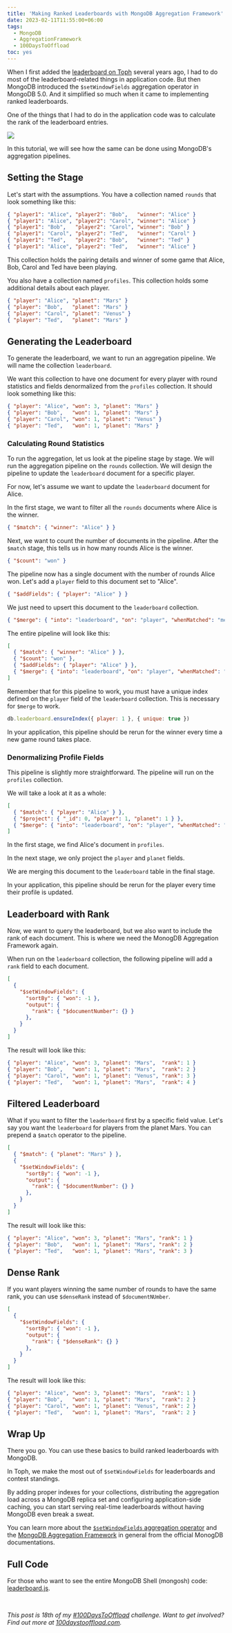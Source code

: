 ```yaml
---
title: 'Making Ranked Leaderboards with MongoDB Aggregation Framework'
date: 2023-02-11T11:55:00+06:00
tags:
  - MongoDB
  - AggregationFramework
  - 100DaysToOffload
toc: yes
---
```


When I first added the [leaderboard on Toph](https://toph.co/leaderboard) several years ago, I had to do most of the leaderboard-related things in application code. But then MongoDB introduced the `$setWindowFields` aggregation operator in MongoDB 5.0. And it simplified so much when it came to implementing ranked leaderboards.

One of the things that I had to do in the application code was to calculate the rank of the leaderboard entries.

![](overview.png)

In this tutorial, we will see how the same can be done using MongoDB's aggregation pipelines.

## Setting the Stage

Let's start with the assumptions. You have a collection named `rounds` that look something like this:

``` json
{ "player1": "Alice", "player2": "Bob",   "winner": "Alice" }
{ "player1": "Alice", "player2": "Carol", "winner": "Alice" }
{ "player1": "Bob",   "player2": "Carol", "winner": "Bob" }
{ "player1": "Carol", "player2": "Ted",   "winner": "Carol" }
{ "player1": "Ted",   "player2": "Bob",   "winner": "Ted" }
{ "player1": "Alice", "player2": "Ted",   "winner": "Alice" }
```

This collection holds the pairing details and winner of some game that Alice, Bob, Carol and Ted have been playing.

You also have a collection named `profiles`. This collection holds some additional details about each player.

``` json
{ "player": "Alice", "planet": "Mars" }
{ "player": "Bob",   "planet": "Mars" }
{ "player": "Carol", "planet": "Venus" }
{ "player": "Ted",   "planet": "Mars" }
```

## Generating the Leaderboard

To generate the leaderboard, we want to run an aggregation pipeline. We will name the collection `leaderboard`. 

We want this collection to have one document for every player with round statistics and fields denormalized from the `profiles` collection. It should look something like this:

``` json
{ "player": "Alice", "won": 3, "planet": "Mars" }
{ "player": "Bob",   "won": 1, "planet": "Mars" }
{ "player": "Carol", "won": 1, "planet": "Venus" }
{ "player": "Ted",   "won": 1, "planet": "Mars" }
```

### Calculating Round Statistics

To run the aggregation, let us look at the pipeline stage by stage. We will run the aggregation pipeline on the `rounds` collection. We will design the pipeline to update the `leaderboard` document for a specific player.

For now, let's assume we want to update the `leaderboard` document for Alice.

In the first stage, we want to filter all the `rounds` documents where Alice is the winner.

``` json {linenos=false}
{ "$match": { "winner": "Alice" } }
```

Next, we want to count the number of documents in the pipeline. After the `$match` stage, this tells us in how many rounds Alice is the winner.

``` json {linenos=false}
{ "$count": "won" }
```

The pipeline now has a single document with the number of rounds Alice won. Let's add a `player` field to this document set to "Alice".

``` json {linenos=false}
{ "$addFields": { "player": "Alice" } }
```

We just need to upsert this document to the `leaderboard` collection.

``` json {linenos=false}
{ "$merge": { "into": "leaderboard", "on": "player", "whenMatched": "merge", "whenNotMatched": "insert" } }
```

The entire pipeline will look like this:

``` json
[
  { "$match": { "winner": "Alice" } },
  { "$count": "won" },
  { "$addFields": { "player": "Alice" } },
  { "$merge": { "into": "leaderboard", "on": "player", "whenMatched": "merge", "whenNotMatched": "insert" } }
]
```

Remember that for this pipeline to work, you must have a unique index defined on the `player` field of the `leaderboard` collection. This is necessary for `$merge` to work.

``` js {linenos=false}
db.leaderboard.ensureIndex({ player: 1 }, { unique: true })
```

In your application, this pipeline should be rerun for the winner every time a new game round takes place.

### Denormalizing Profile Fields

This pipeline is slightly more straightforward. The pipeline will run on the `profiles` collection.

We will take a look at it as a whole:

``` json
[
  { "$match": { "player": "Alice" } },
  { "$project": { "_id": 0, "player": 1, "planet": 1 } },
  { "$merge": { "into": "leaderboard", "on": "player", "whenMatched": "merge", "whenNotMatched": "insert" } }
]
```

In the first stage, we find Alice's document in `profiles`.

In the next stage, we only project the `player` and `planet` fields.

We are merging this document to the `leaderboard` table in the final stage.

In your application, this pipeline should be rerun for the player every time their profile is updated.

## Leaderboard with Rank

Now, we want to query the leaderboard, but we also want to include the rank of each document. This is where we need the MonogDB Aggregation Framework again.

When run on the `leaderboard` collection, the following pipeline will add a `rank` field to each document.

``` json
[
  { 
    "$setWindowFields": {
      "sortBy": { "won": -1 },
      "output": {
        "rank": { "$documentNumber": {} }
      },
    }
  }
]
```

The result will look like this:

``` json
{ "player": "Alice", "won": 3, "planet": "Mars",  "rank": 1 }
{ "player": "Bob",   "won": 1, "planet": "Mars",  "rank": 2 }
{ "player": "Carol", "won": 1, "planet": "Venus", "rank": 3 }
{ "player": "Ted",   "won": 1, "planet": "Mars",  "rank": 4 }
```

## Filtered Leaderboard

What if you want to filter the `leaderboard` first by a specific field value. Let's say you want the `leaderboard` for players from the planet Mars. You can prepend a `$match` operator to the pipeline.

``` json
[
  { "$match": { "planet": "Mars" } },
  {
    "$setWindowFields": {
      "sortBy": { "won": -1 },
      "output": {
        "rank": { "$documentNumber": {} }
      },
    }
  }
]
```

The result will look like this:

``` json
{ "player": "Alice", "won": 3, "planet": "Mars", "rank": 1 }
{ "player": "Bob",   "won": 1, "planet": "Mars", "rank": 2 }
{ "player": "Ted",   "won": 1, "planet": "Mars", "rank": 3 }
```

## Dense Rank

If you want players winning the same number of rounds to have the same rank, you can use `$denseRank` instead of `$documentNUmber`.

``` json
[
  { 
    "$setWindowFields": {
      "sortBy": { "won": -1 },
      "output": {
        "rank": { "$denseRank": {} }
      },
    }
  }
]
```

The result will look like this:

``` json
{ "player": "Alice", "won": 3, "planet": "Mars",  "rank": 1 }
{ "player": "Bob",   "won": 1, "planet": "Mars",  "rank": 2 }
{ "player": "Carol", "won": 1, "planet": "Venus", "rank": 2 }
{ "player": "Ted",   "won": 1, "planet": "Mars",  "rank": 2 }
```

## Wrap Up

There you go. You can use these basics to build ranked leaderboards with MongoDB.

In Toph, we make the most out of `$setWindowFields` for leaderboards and contest standings.

By adding proper indexes for your collections, distributing the aggregation load across a MongoDB replica set and configuring application-side caching, you can start serving real-time leaderboards without having MongoDB even break a sweat.

You can learn more about the [`$setWindowFields` aggregation operator](https://www.mongodb.com/docs/manual/reference/operator/aggregation/setWindowFields/) and the [MongoDB Aggregation Framework](https://www.mongodb.com/docs/manual/aggregation/) in general from the official MonogDB documentations.

## Full Code

For those who want to see the entire MongoDB Shell (mongosh) code: [leaderboard.js](leaderboard.js).

<br>

_This post is 18th of my [#100DaysToOffload](/tags/100daystooffload/) challenge. Want to get involved? Find out more at [100daystooffload.com](https://100daystooffload.com/)._
